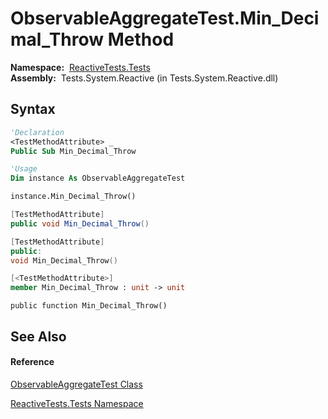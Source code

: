 # ObservableAggregateTest.Min\_Decimal\_Throw Method

**Namespace:**  [ReactiveTests.Tests](ReactiveTests.Tests\ReactiveTests.Tests.md)  
**Assembly:**  Tests.System.Reactive (in Tests.System.Reactive.dll)

## Syntax

```vb
'Declaration
<TestMethodAttribute> _
Public Sub Min_Decimal_Throw
```

```vb
'Usage
Dim instance As ObservableAggregateTest

instance.Min_Decimal_Throw()
```

```csharp
[TestMethodAttribute]
public void Min_Decimal_Throw()
```

```c++
[TestMethodAttribute]
public:
void Min_Decimal_Throw()
```

```fsharp
[<TestMethodAttribute>]
member Min_Decimal_Throw : unit -> unit 
```

```jscript
public function Min_Decimal_Throw()
```

## See Also

#### Reference

[ObservableAggregateTest Class](ObservableAggregateTest\ObservableAggregateTest.md)

[ReactiveTests.Tests Namespace](ReactiveTests.Tests\ReactiveTests.Tests.md)




